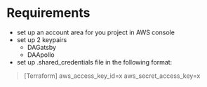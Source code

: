 # Requirements
* set up an account area for you project in AWS console
* set up 2 keypairs
  * DAGatsby
  * DAApollo
* set up .shared_credentials file in the following format:
> [Terraform]
> aws_access_key_id=x
> aws_secret_access_key=x
